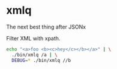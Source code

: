 # xmlq

The next best thing after JSONx

Filter XML with xpath.

``` sh
echo "<a>foo <b><c>hey</c></b></a>" | \
  ./bin/xmlq /a | \
  DEBUG=* ./bin/xmlq //b
```

